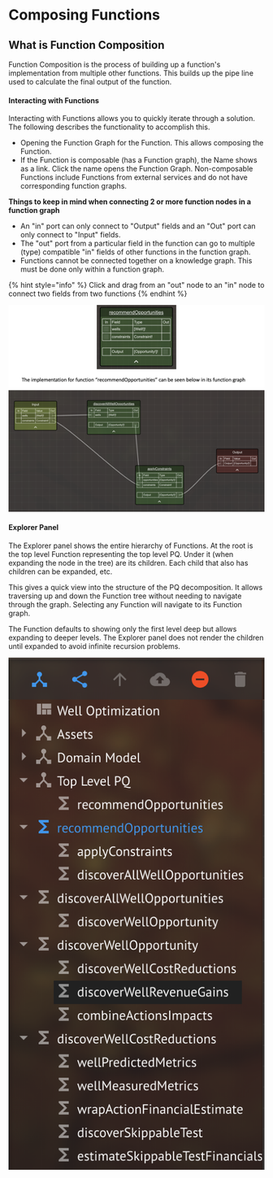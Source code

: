 # Composing Functions

## What is Function Composition

Function Composition is the process of building up a function's implementation from multiple other functions. This builds up the pipe line used to calculate the final output of the function.

#### Interacting with Functions <a id="FunctionComposition-InteractingwithFunctions"></a>

Interacting with Functions allows you to quickly iterate through a solution. The following describes the functionality to accomplish this.

* Opening the Function Graph for the Function. This allows composing the Function.
* If the Function is composable \(has a Function graph\), the Name shows as a link. Click the name opens the Function Graph. Non-composable Functions include Functions from external services and do not have corresponding function graphs.

**Things to keep in mind when connecting 2 or more function nodes in a function graph**

* An "in" port can only connect to "Output" fields and an "Out" port can only connect to "Input" fields.
* The "out" port from a particular field in the function can go to multiple \(type\) compatible "in" fields of other functions in the function graph. 
* Functions cannot be connected together on a knowledge graph. This must be done only within a function graph.

{% hint style="info" %}
Click and drag from an "out" node to an "in" node to connect two fields from two functions
{% endhint %}

![](../../../../../.gitbook/assets/image%20%2833%29.png)

#### Explorer Panel <a id="FunctionComposition-ExplorerPanel"></a>

The Explorer panel shows the entire hierarchy of Functions. At the root is the top level Function representing the top level PQ. Under it \(when expanding the node in the tree\) are its children. Each child that also has children can be expanded, etc. 

This gives a quick view into the structure of the PQ decomposition. It allows traversing up and down the Function tree without needing to navigate through the graph. Selecting any Function will navigate to its Function graph.

The Function defaults to showing only the first level deep but allows expanding to deeper levels. The Explorer panel does not render the children until expanded to avoid infinite recursion problems.  


![Explorer panel showing the hierarchy for functions](../../../../../.gitbook/assets/image%20%2843%29.png)



